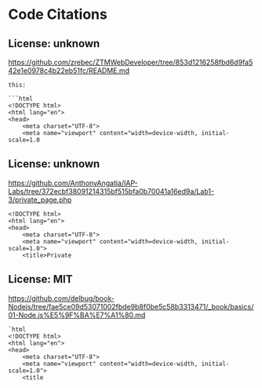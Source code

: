 # Code Citations

## License: unknown
https://github.com/zrebec/ZTMWebDeveloper/tree/853d1216258fbd6d9fa542e1e0978c4b22eb51fc/README.md

```
this:

```html
<!DOCTYPE html>
<html lang="en">
<head>
    <meta charset="UTF-8">
    <meta name="viewport" content="width=device-width, initial-scale=1.0
```


## License: unknown
https://github.com/AnthonyAngatia/IAP-Labs/tree/372ecbf38091214315bf515bfa0b70041a16ed9a/Lab1-3/private_page.php

```
<!DOCTYPE html>
<html lang="en">
<head>
    <meta charset="UTF-8">
    <meta name="viewport" content="width=device-width, initial-scale=1.0">
    <title>Private
```


## License: MIT
https://github.com/delbug/book-Nodejs/tree/fae5ce09d53071002fbde9b8f0be5c58b3313471/_book/basics/01-Node.js%E5%9F%BA%E7%A1%80.md

```
`html
<!DOCTYPE html>
<html lang="en">
<head>
    <meta charset="UTF-8">
    <meta name="viewport" content="width=device-width, initial-scale=1.0">
    <title
```

